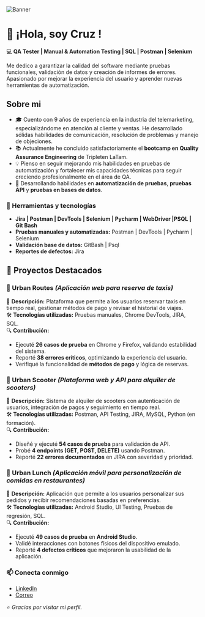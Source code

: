 ![Banner](https://www.github.com/ruzc5050/image.png)



# 👋 ¡Hola, soy Cruz !

💻 **QA Tester | Manual & Automation Testing | SQL | Postman | Selenium**

Me dedico a garantizar la calidad del software mediante pruebas funcionales, validación de datos y creación de informes de errores.  
Apasionado por mejorar la experiencia del usuario y aprender nuevas herramientas de automatización.

## Sobre mi
- 🎓 Cuento con 9 años de experiencia en la industria del telemarketing, especializándome en atención al cliente y ventas. He desarrollado sólidas habilidades de comunicación, resolución de problemas y manejo de objeciones.
- 📚 Actualmente he concluido satisfactoriamente el **bootcamp en Quality Assurance Engineering** de Tripleten LaTam.
- 💡 Pienso en seguir mejorando mis habilidades en pruebas de automatización y fortalecer mis capacidades técnicas para seguir creciendo profesionalmente en el área de QA.
- 🧩 Desarrollando habilidades en **automatización de pruebas**, **pruebas API** y **pruebas en bases de datos**.

### 🧰 Herramientas y tecnologías
- **Jira | Postman | DevTools | Selenium | Pycharm | WebDriver |PSQL | Git Bash**  
- **Pruebas manuales y automatizadas:** Postman | DevTools | Pycharm | Selenium 
- **Validación base de datos:** GitBash | Psql
- **Reportes de defectos:** Jira

## 🚀 Proyectos Destacados

### 🔹 Urban Routes *(Aplicación web para reserva de taxis)*
📌 **Descripción:** Plataforma que permite a los usuarios reservar taxis en tiempo real, gestionar métodos de pago y revisar el historial de viajes.  
🛠 **Tecnologías utilizadas:** Pruebas manuales, Chrome DevTools, JIRA, SQL.  
🔍 **Contribución:**  
- Ejecuté **26 casos de prueba** en Chrome y Firefox, validando estabilidad del sistema.  
- Reporté **38 errores críticos**, optimizando la experiencia del usuario.  
- Verifiqué la funcionalidad de **métodos de pago** y lógica de reservas.  

### 🔹 Urban Scooter *(Plataforma web y API para alquiler de scooters)*
📌 **Descripción:** Sistema de alquiler de scooters con autenticación de usuarios, integración de pagos y seguimiento en tiempo real.  
🛠 **Tecnologías utilizadas:** Postman, API Testing, JIRA, MySQL, Python (en formación).  
🔍 **Contribución:**  
- Diseñé y ejecuté **54 casos de prueba** para validación de API.  
- Probé **4 endpoints (GET, POST, DELETE)** usando Postman.  
- Reporté **22 errores documentados** en JIRA con severidad y prioridad. 

### 🔹 Urban Lunch *(Aplicación móvil para personalización de comidas en restaurantes)*
📌 **Descripción:** Aplicación que permite a los usuarios personalizar sus pedidos y recibir recomendaciones basadas en preferencias.  
🛠 **Tecnologías utilizadas:** Android Studio, UI Testing, Pruebas de regresión, SQL.  
🔍 **Contribución:**  
- Ejecuté **49 casos de prueba** en **Android Studio**.  
- Validé interacciones con botones físicos del dispositivo emulado.  
- Reporté **4 defectos críticos** que mejoraron la usabilidad de la aplicación.  

### 📫 Conecta conmigo
- [LinkedIn](https://www.linkedin.com/in/cruz-m-profile)
- [Correo](murillo.tester@gmail.com.com)

⭐️ *Gracias por visitar mi perfil.*
